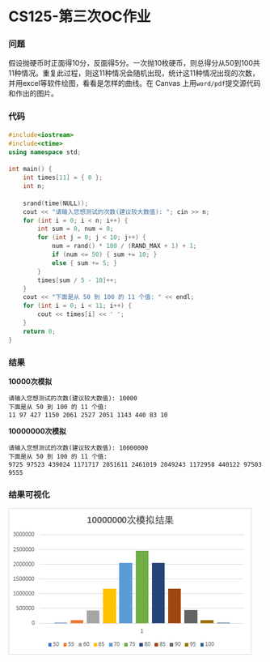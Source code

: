 # CS125-第三次OC作业

### 问题

假设抛硬币时正面得10分，反面得5分。一次抛10枚硬币，则总得分从50到100共11种情况。重复此过程，则这11种情况会随机出现，统计这11种情况出现的次数，并用excel等软件绘图，看看是怎样的曲线。在 Canvas 上用`word/pdf`提交源代码和作出的图片。

### 代码

```cpp
#include<iostream>
#include<ctime>
using namespace std;

int main() {
	int times[11] = { 0 };
	int n;

	srand(time(NULL));
	cout << "请输入您想测试的次数(建议较大数值): "; cin >> n;
	for (int i = 0; i < n; i++) {
		int sum = 0, num = 0;
		for (int j = 0; j < 10; j++) {
			num = rand() * 100 / (RAND_MAX + 1) + 1;
			if (num <= 50) { sum += 10; }
			else { sum += 5; }
		}
		times[sum / 5 - 10]++;
	}
	cout << "下面是从 50 到 100 的 11 个值: " << endl;
	for (int i = 0; i < 11; i++) {
		cout << times[i] << ' ';
	}
	return 0;
}
```

### 结果

**10000次模拟**

```
请输入您想测试的次数(建议较大数值): 10000                                      
下面是从 50 到 100 的 11 个值:                                              
11 97 427 1150 2061 2527 2051 1143 440 83 10  
```

**10000000次模拟**

```
请输入您想测试的次数(建议较大数值): 10000000                                  
下面是从 50 到 100 的 11 个值:                                               
9725 97523 439024 1171717 2051611 2461019 2049243 1172958 440122 97503 9555
```

### 结果可视化

![image-20200324223633641](CS125-第三次OC作业/image-20200324223633641.png)


